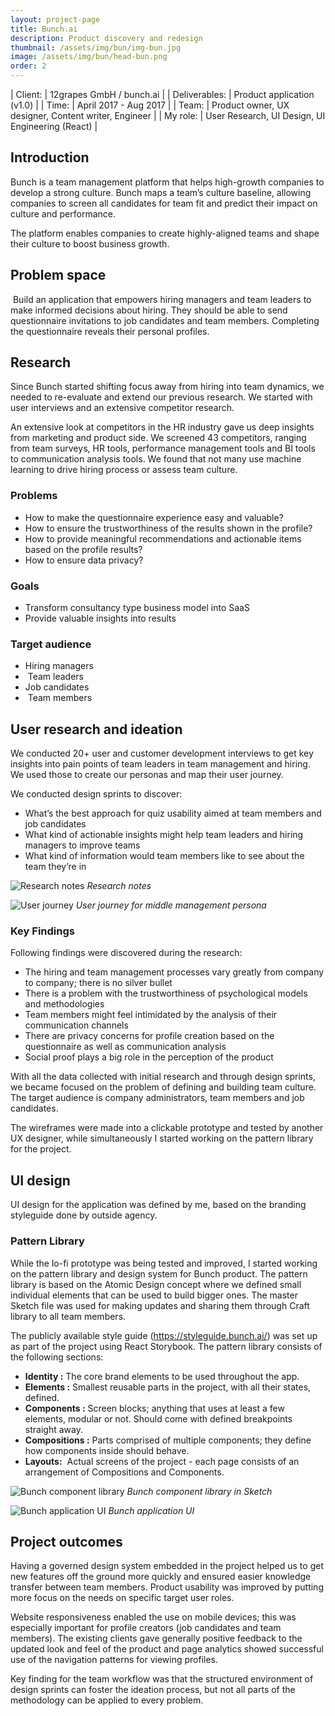 ```yaml
---
layout: project-page
title: Bunch.ai
description: Product discovery and redesign
thumbnail: /assets/img/bun/img-bun.jpg
image: /assets/img/bun/head-bun.png
order: 2
---
```


| Client:		| 12grapes GmbH / bunch.ai |
| Deliverables:	| Product application (v1.0) |
| Time:		    | April 2017 - Aug 2017 |
| Team:		    | Product owner, UX designer, Content writer, Engineer |
| My role:		| User Research, UI Design, UI Engineering (React) |

## Introduction 

Bunch is a team management platform that helps high-growth companies to develop a strong culture. 
Bunch maps a team’s culture baseline, allowing companies to screen all candidates for team fit and predict their impact on culture and performance. 

The platform enables companies to create highly-aligned teams and shape their culture to boost business growth.

## Problem space

 Build an application that empowers hiring managers and team leaders to make informed decisions about hiring.
They should be able to send questionnaire invitations to job candidates and team members. 
Completing the questionnaire reveals their personal profiles.

## Research

Since Bunch started shifting focus away from hiring into team dynamics, we needed to re-evaluate and extend our previous research. 
We started with user interviews and an extensive competitor research.

An extensive look at competitors in the HR industry gave us deep insights from marketing and product side. 
We screened 43 competitors, ranging from team surveys, HR tools, performance management tools and BI tools to communication analysis tools.
We found that not many use machine learning to drive hiring process or assess team culture. 

### Problems

- How to make the questionnaire experience easy and valuable?
- How to ensure the trustworthiness of the results shown in the profile?
- How to provide meaningful recommendations and actionable items based on the profile results?
- How to ensure data privacy?

### Goals

- Transform consultancy type business model into SaaS
- Provide valuable insights into results

### Target audience

- Hiring managers
-  Team leaders 
- Job candidates
-  Team members

## User research and ideation

We conducted 20+ user and customer development interviews to get key insights into pain points of team leaders in team management and hiring. 
We used those to create our personas and map their user journey.

We conducted design sprints to discover: 

- What’s the best approach for quiz usability aimed at team members and job candidates     
- What kind of actionable insights might help team leaders and hiring managers to improve teams 
- What kind of information would team members like to see about the team they’re in

![Research notes](/assets/img/bun/bun-res.jpg)
*Research notes*

![User journey](/assets/img/bun/bun-uj.jpg)
*User journey for middle management persona*


### Key Findings

Following findings were discovered during the research:

- The hiring and team management processes vary greatly from company to company; there is no silver bullet
- There is a problem with the trustworthiness of psychological models and methodologies
- Team members might feel intimidated by the analysis of their communication channels
- There are privacy concerns for profile creation based on the questionnaire as well as communication analysis
- Social proof plays a big role in the perception of the product

With all the data collected with initial research and through design sprints, we became focused on the problem of defining and building team culture. 
The target audience is company administrators, team members and job candidates.

The wireframes were made into a clickable prototype and tested by another UX designer, while simultaneously I started working on the pattern library for the project.

## UI design

UI design for the application was defined by me, based on the branding styleguide done by outside agency.

### Pattern Library

While the lo-fi prototype was being tested and improved, I started working on the pattern library and design system for Bunch product.
The pattern library is based on the Atomic Design concept where we defined small individual elements that can be used to build bigger ones.
The master Sketch file was used for making updates and sharing them through Craft library to all team members.

The publicly available style guide (https://styleguide.bunch.ai/) was set up as part of the project using React Storybook.
The pattern library consists of the following sections:
- **Identity :** The core brand elements to be used throughout the app.
- **Elements :** Smallest reusable parts in the project, with all their states, defined.
- **Components :** Screen blocks; anything that uses at least a few elements, modular or not. Should come with defined breakpoints straight away.
- **Compositions :** Parts comprised of multiple components; they define how components inside should behave.
- **Layouts:**  Actual screens of the project - each page consists of an arrangement of Compositions and Components.

![Bunch component library](/assets/img/bun/bun-cl.jpg)
*Bunch component library in Sketch*

![Bunch application UI](/assets/img/bun/bun-ui.jpg)
*Bunch application UI*

## Project outcomes

Having a governed design system embedded in the project helped us to get new features off the ground more quickly and ensured easier knowledge transfer between team members.
Product usability was improved by putting more focus on the needs on specific target user roles.

Website responsiveness enabled the use on mobile devices; this was especially important for profile creators (job candidates and team members).
The existing clients gave generally positive feedback to the updated look and feel of the product and page analytics showed successful use of the navigation patterns for viewing profiles.

Key finding for the team workflow was that the structured environment of design sprints can foster the ideation process, but not all parts of the methodology can be applied to every problem.
